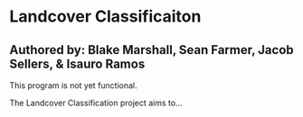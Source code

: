 # Landcover Classificaiton

## Authored by: Blake Marshall, Sean Farmer, Jacob Sellers, & Isauro Ramos

This program is not yet functional.

The Landcover Classification project aims to...
